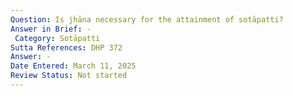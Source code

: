 ```yaml
---
Question: Is jhāna necessary for the attainment of sotāpatti?
Answer in Brief: -
 Category: Sotāpatti
Sutta References: DHP 372
Answer: -
Date Entered: March 11, 2025
Review Status: Not started
---
```

